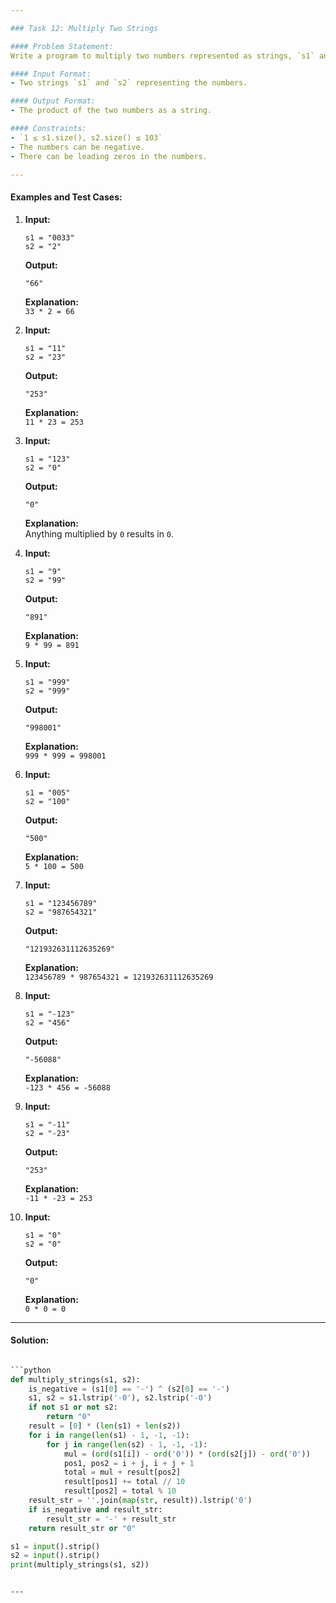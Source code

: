 ```yaml
---

### Task 12: Multiply Two Strings

#### Problem Statement:
Write a program to multiply two numbers represented as strings, `s1` and `s2`. The product should also be returned as a string. You are not allowed to use any built-in functions or convert the strings to integers. The numbers may contain leading zeros and could also be negative. If the result is positive, you don't need to specify a '+' sign at the beginning.

#### Input Format:
- Two strings `s1` and `s2` representing the numbers.

#### Output Format:
- The product of the two numbers as a string.

#### Constraints:
- `1 ≤ s1.size(), s2.size() ≤ 103`
- The numbers can be negative.
- There can be leading zeros in the numbers.

---
```


#### Examples and Test Cases:

1. **Input:**  
   ```
   s1 = "0033"  
   s2 = "2"  
   ```  
   **Output:**  
   ```
   "66"  
   ```  
   **Explanation:**  
   `33 * 2 = 66`

2. **Input:**  
   ```
   s1 = "11"  
   s2 = "23"  
   ```  
   **Output:**  
   ```
   "253"  
   ```  
   **Explanation:**  
   `11 * 23 = 253`

3. **Input:**  
   ```
   s1 = "123"  
   s2 = "0"  
   ```  
   **Output:**  
   ```
   "0"  
   ```  
   **Explanation:**  
   Anything multiplied by `0` results in `0`.

4. **Input:**  
   ```
   s1 = "9"  
   s2 = "99"  
   ```  
   **Output:**  
   ```
   "891"  
   ```  
   **Explanation:**  
   `9 * 99 = 891`

5. **Input:**  
   ```
   s1 = "999"  
   s2 = "999"  
   ```  
   **Output:**  
   ```
   "998001"  
   ```  
   **Explanation:**  
   `999 * 999 = 998001`

6. **Input:**  
   ```
   s1 = "005"  
   s2 = "100"  
   ```  
   **Output:**  
   ```
   "500"  
   ```  
   **Explanation:**  
   `5 * 100 = 500`

7. **Input:**  
   ```
   s1 = "123456789"  
   s2 = "987654321"  
   ```  
   **Output:**  
   ```
   "121932631112635269"  
   ```  
   **Explanation:**  
   `123456789 * 987654321 = 121932631112635269`

8. **Input:**  
   ```
   s1 = "-123"  
   s2 = "456"  
   ```  
   **Output:**  
   ```
   "-56088"  
   ```  
   **Explanation:**  
   `-123 * 456 = -56088`

9. **Input:**  
   ```
   s1 = "-11"  
   s2 = "-23"  
   ```  
   **Output:**  
   ```
   "253"  
   ```  
   **Explanation:**  
   `-11 * -23 = 253`

10. **Input:**  
    ```
    s1 = "0"  
    s2 = "0"  
    ```  
    **Output:**  
    ```
    "0"  
    ```  
    **Explanation:**  
    `0 * 0 = 0`

---

#### Solution:

```python

```python
def multiply_strings(s1, s2):
    is_negative = (s1[0] == '-') ^ (s2[0] == '-')
    s1, s2 = s1.lstrip('-0'), s2.lstrip('-0')
    if not s1 or not s2:
        return "0"
    result = [0] * (len(s1) + len(s2))
    for i in range(len(s1) - 1, -1, -1):
        for j in range(len(s2) - 1, -1, -1):
            mul = (ord(s1[i]) - ord('0')) * (ord(s2[j]) - ord('0'))
            pos1, pos2 = i + j, i + j + 1
            total = mul + result[pos2]
            result[pos1] += total // 10
            result[pos2] = total % 10
    result_str = ''.join(map(str, result)).lstrip('0')
    if is_negative and result_str:
        result_str = '-' + result_str
    return result_str or "0"

s1 = input().strip()
s2 = input().strip()
print(multiply_strings(s1, s2))
```

```

---
